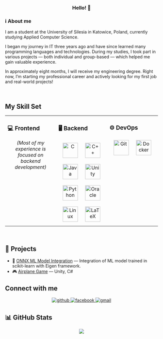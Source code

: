 ### <div align="center">Hello! 👋</div>  

### ℹ️ About me  
I am a student at the University of Silesia in Katowice, Poland, currently studying Applied Computer Science.

I began my journey in IT three years ago and have since learned many programming languages and technologies. During my studies, I took part in various projects — both individual and group-based — which helped me gain valuable experience.

In approximately eight months, I will receive my engineering degree. Right now, I’m starting my professional career and actively looking for my first job and real-world projects!  

<br/>  

## My Skill Set  
<table><tr>
<td valign="top" width="33%">

### 💻 Frontend  
<div align="center">  
<p><i>(Most of my experience is focused on backend development)</i></p>  
</div>

</td><td valign="top" width="33%">

### 🖥️ Backend  
<div align="center">  
<a href="https://www.cprogramming.com/" target="_blank"><img style="margin: 10px" src="https://profilinator.rishav.dev/skills-assets/c-original.svg" alt="C" height="50" /></a>  
<a href="https://www.cplusplus.com/" target="_blank"><img style="margin: 10px" src="https://profilinator.rishav.dev/skills-assets/cplusplus-original.svg" alt="C++" height="50" /></a>  
<a href="https://www.java.com/" target="_blank"><img style="margin: 10px" src="https://profilinator.rishav.dev/skills-assets/java-original-wordmark.svg" alt="Java" height="50" /></a>  
<a href="https://unity.com/" target="_blank"><img style="margin: 10px" src="https://profilinator.rishav.dev/skills-assets/unity.png" alt="Unity" height="50" /></a>  
<a href="https://www.python.org/" target="_blank"><img style="margin: 10px" src="https://profilinator.rishav.dev/skills-assets/python-original.svg" alt="Python" height="50" /></a>  
<a href="https://www.oracle.com/" target="_blank"><img style="margin: 10px" src="https://profilinator.rishav.dev/skills-assets/oracle-original.svg" alt="Oracle" height="50" /></a>  
<a href="https://www.linux.org/" target="_blank"><img style="margin: 10px" src="https://profilinator.rishav.dev/skills-assets/linux-original.svg" alt="Linux" height="50" /></a>  
<a href="https://www.latex-project.org/" target="_blank"><img style="margin: 10px" src="https://profilinator.rishav.dev/skills-assets/latex.png" alt="LaTeX" height="50" /></a>  
</div>

</td><td valign="top" width="33%">

### ⚙️ DevOps  
<div align="center">  
<a href="https://github.com/" target="_blank"><img style="margin: 10px" src="https://profilinator.rishav.dev/skills-assets/git-scm-icon.svg" alt="Git" height="50" /></a>  
<a href="https://www.docker.com/" target="_blank"><img style="margin: 10px" src="https://profilinator.rishav.dev/skills-assets/docker-original-wordmark.svg" alt="Docker" height="50" /></a>  
</div>

</td></tr></table>  

<br/>  

## 📁 Projects
- 🔧 [ONNX ML Model Integration](https://github.com/JegorKolbasicz/IntegrationOfMLModelsWithEigen) — Integration of ML model trained in scikit-learn with Eigen framework.
- 🎮 [Airplane Game](link) — Unity, C#

## Connect with me  
<div align="center">
<a href="https://github.com/JegorKolbasicz" target="_blank">
<img src="https://img.shields.io/badge/github-%2324292e.svg?&style=for-the-badge&logo=github&logoColor=white" alt="github" style="margin-bottom: 5px;" />
</a>
<a href="https://www.facebook.com/jegor.ko.basicz/" target="_blank">
<img src="https://img.shields.io/badge/facebook-%232E87FB.svg?&style=for-the-badge&logo=facebook&logoColor=white" alt="facebook" style="margin-bottom: 5px;" />
</a>
<a href="mailto:jegor.kolbasicz@gmail.com">
<img src="https://img.shields.io/badge/Gmail-D14836?style=for-the-badge&logo=gmail&logoColor=white" alt="gmail" style="margin-bottom: 5px;" />
</a>      
</div>  

## 📊 GitHub Stats  
<div align="center">
<img src="https://github-readme-stats.vercel.app/api?username=JegorKolbasicz&show_icons=true&theme=tokyonight" />
</div>
